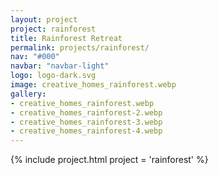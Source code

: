```yaml
---
layout: project
project: rainforest
title: Rainforest Retreat
permalink: projects/rainforest/
nav: "#000"
navbar: "navbar-light"
logo: logo-dark.svg
image: creative_homes_rainforest.webp
gallery:
- creative_homes_rainforest.webp
- creative_homes_rainforest-2.webp
- creative_homes_rainforest-3.webp
- creative_homes_rainforest-4.webp
---
```

{% include project.html project = 'rainforest' %}
